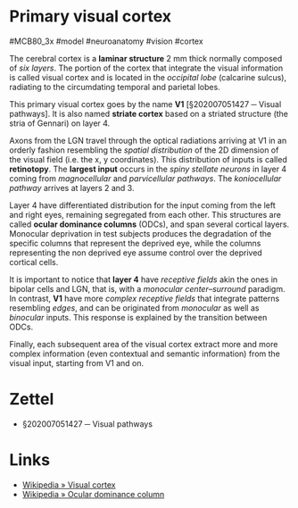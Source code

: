 # Primary visual cortex
#MCB80_3x #model #neuroanatomy #vision #cortex

The cerebral cortex is a **laminar structure** 2 mm thick normally composed of _six layers_. The portion of the cortex that integrate the visual information is called visual cortex and is located in the _occipital lobe_ (calcarine sulcus), radiating to the circumdating temporal and parietal lobes. 

This primary visual cortex goes by the name **V1** [§202007051427 ─ Visual pathways]. It is also named **striate cortex** based on a striated structure (the stria of Gennari) on layer 4.

Axons from the LGN travel through the optical radiations arriving at V1 in an orderly fashion resembling the _spatial distribution_ of the 2D dimension of the visual field (i.e. the x, y coordinates). This distribution of inputs is called **retinotopy**. The **largest input** occurs in the _spiny stellate neurons_ in layer 4 coming from _magnocellular_ and _parvicellular pathways_. The _koniocellular pathway_ arrives at layers 2 and 3.

Layer 4 have differentiated distribution for the input coming from the left and right eyes, remaining segregated from each other. This structures are called **ocular dominance columns** (ODCs), and span several cortical layers. Monocular deprivation in test subjects produces the degradation of the specific columns that represent the deprived eye, while the columns representing the non deprived eye assume control over the deprived cortical cells.

It is important to notice that **layer 4** have _receptive fields_ akin the ones in bipolar cells and LGN, that is, with a _monocular center–surround_ paradigm. In contrast, **V1** have more _complex receptive fields_ that integrate patterns resembling _edges_, and can be originated from _monocular_ as well as _binocular_ inputs. This response is explained by the transition between ODCs.

Finally, each subsequent area of the visual cortex extract more and more complex information (even contextual and semantic information) from the visual input, starting from V1 and on.

# Zettel

- §202007051427 ─ Visual pathways

# Links

- [Wikipedia » Visual cortex](https://en.wikipedia.org/wiki/Visual_cortex)
- [Wikipedia » Ocular dominance column](https://en.wikipedia.org/wiki/Ocular_dominance_column)